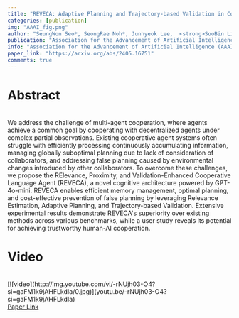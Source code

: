 ```yaml
---
title: "REVECA: Adaptive Planning and Trajectory-based Validation in Cooperative Language Agents Using Information Relevance and Relative Proximity"
categories: [publication]
img: "AAAI_fig.png"
author: "SeungWon Seo*, SeongRae Noh*, Junhyeok Lee,  <strong>SooBin Lim </strong>, Won Hee Lee, and HyeongYeop Kang"
publication: "Association for the Advancement of Artificial Intelligence (AAAI), Feb. 25 - Mar. 4 2025, Philadelphia, Pennsylvania, United States  <strong>(Oral Presentation, Top 5%) </strong>"
info: "Association for the Advancement of Artificial Intelligence (AAAI), Feb. 25 - Mar. 4 2025, Philadelphia, Pennsylvania, United States  <strong> (Oral Presentation, Top 5%) </strong>"
paper_link: "https://arxiv.org/abs/2405.16751"
comments: true
---
```


<h1>
Abstract
</h1>
<br>
We address the challenge of multi-agent cooperation, where agents achieve a common goal by cooperating with decentralized agents under complex partial observations. Existing cooperative agent systems often struggle with efficiently processing continuously accumulating information, managing globally suboptimal planning due to lack of consideration of collaborators, and addressing false planning caused by environmental changes introduced by other collaborators. To overcome these challenges, we propose the RElevance, Proximity, and Validation-Enhanced Cooperative Language Agent (REVECA), a novel cognitive architecture powered by GPT-4o-mini. REVECA enables efficient memory management, optimal planning, and cost-effective prevention of false planning by leveraging Relevance Estimation, Adaptive Planning, and Trajectory-based Validation. Extensive experimental results demonstrate REVECA's superiority over existing methods across various benchmarks, while a user study reveals its potential for achieving trustworthy human-AI cooperation.
<br>
<h1>
Video
</h1>
<br>
[![video](http://img.youtube.com/vi/-rNUjh03-O4?si=gaFM1k9jAHFLkdIa/0.jpg)](youtu.be/-rNUjh03-O4?si=gaFM1k9jAHFLkdIa) 

<br>
<a href = "https://arxiv.org/abs/2405.16751"> Paper Link</a>
